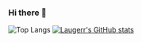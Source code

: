### Hi there 👋

![Top Langs](https://github-readme-stats.vercel.app/api/top-langs/?username=Laugerr&layout=compact)
[![Laugerr's GitHub stats](https://github-readme-stats.vercel.app/api?username=Laugerr&show_icons=true&theme=radical)](https://github.com/Laugerr)

